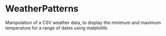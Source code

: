 # WeatherPatterns
Manipulation of a CSV weather data, to display the minimum and maximum temperature for a range of dates using matplotlib.
